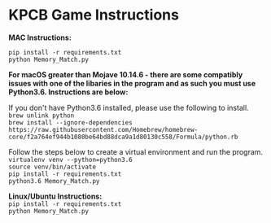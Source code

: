 # KPCB Game Instructions

<b>MAC Instructions:</b> 

`pip install -r requirements.txt` \
`python Memory_Match.py`

<b>For macOS greater than Mojave 10.14.6 - there are some compatibly issues with one of the libaries in the program and as such you must use Python3.6. Instructions are below:</b>

If you don't have Python3.6 installed, please use the following to install.\
`brew unlink python`\
`brew install --ignore-dependencies https://raw.githubusercontent.com/Homebrew/homebrew-core/f2a764ef944b1080be64bd88dca9a1d80130c558/Formula/python.rb`

Follow the steps below to create a virtual environment and run the program.\
`virtualenv venv --python=python3.6`\
`source venv/bin/activate`\
`pip install -r requirements.txt`\
`python3.6 Memory_Match.py`

<b>Linux/Ubuntu Instructions: </b> \
`pip install -r requirements.txt` \
`python Memory_Match.py`
